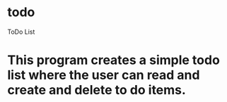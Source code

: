 # todo
ToDo List
# This program creates a simple todo list where the user can read and create and delete to do items.

